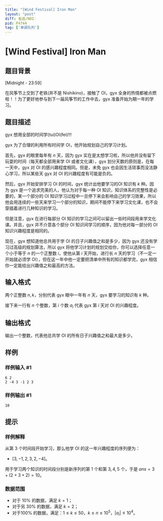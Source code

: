 ```yaml
---
title: "[Wind Festival] Iron Man"
layout: "post"
diff: 省选/NOI-
pid: P4744
tag: ['单调队列']
---
```

# [Wind Festival] Iron Man
## 题目背景

[Midnight - 23:59]

在风筝节上交到了老铁(并不是 Nishikino)，接触了 OI，gyx 全身的热情都被点燃啦！！为了更好地参与到下一届风筝节的工作中去，gyx 准备开始为期一年的学习。

## 题目描述

gyx 想用全部的时间学(tui)OI(fei)!!!

gyx 为了合理的利用所有时间学 OI，他开始规划自己的学习计划。

首先，gyx 的眼里每年有 $n$ 天，因为 gyx 实在是太想学习啦，所以他并没有留下玩耍的时间（每天都全部用来学 OI 或者文化课），gyx 划分天数的原则是，在每一天中，gyx 对 OI 的感兴趣程度相同。但是，未免 gyx 也会因生活琐事而没法静心学习，所以某些天 gyx 对 OI 的兴趣程度有可能是负的。

然后，gyx 开始安排学习 OI 的时间，gyx 统计出他要学习的OI 知识有 $k$ 种。因为 gyx 是一个追求完美的人，他认为对于每一种 OI 知识，知识体系的完整性是必要的，某一个部分的 OI 知识学习过程中一旦停下来会影响自己的学习效果，所以他会用连续的一些天来学习一个部分的知识，期间不能停下来学习文化课，也不会穿插着进行几种知识的学习。

但是注意，gyx 在进行每部分 OI 知识的学习之间可以留出一些时间段用来学文化课。并且，gyx 并不介意各个部分 OI 知识间学习的顺序，因为他对每一部分的 OI 知识兴趣程度是相同的。

现在，gyx 想知道他总共用于学 OI 的日子兴趣值之和是多少，因为 gyx 还没有学习过高级的规划算法，所以 gyx 将他学习计划的规划交给你，你可以选择任意一个小于等于 $n$ 的一个正整数 $i$，使他从第 $i$ 天开始，进行长 $n$ 天的学习（不一定一开始就必须学 OI），但在这一年中他一定要把清单中所有的知识都学完，gyx 相信你一定能给出兴趣值之和最高的方法。


## 输入格式

两个正整数 $n,k$，分别代表 gyx 眼中一年有 $n$ 天，gyx 要学习的知识有 $k$ 种。

接下来一行有 $n$ 个整数，第 $i$ 个数 $a_i$ 代表 gyx 第 $i$ 天对 OI 的兴趣程度。
## 输出格式

输出一个整数，代表他总共学 OI 的所有日子兴趣值之和最大是多少。
## 样例

### 样例输入 #1
```
6 2
2 -4 3 -1 2 3

```
### 样例输出 #1
```
10
```
## 提示

### 样例解释

从第 $3$ 个时间段开始学习，那么他学 OI 的这一年兴趣程度的序列便为：

- $[3,-1,2,3,2,-4]$。

用于学习两个知识的时间段分别是新序列的第 $1$ 个和第 $3,4,5$ 个，于是 $ans=3+(2+3+2)=10$。

### 数据范围

- 对于 $10\%$ 的数据，满足 $k=1$；
- 对于另 $30\%$ 的数据，满足 $k=2$；
- 对于$100\%$ 的数据，满足：$1\le k\le50$，$k\le n\le10^5$，$|a_i|\le 10^4$。
